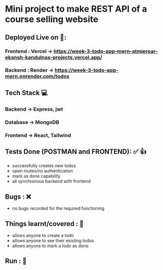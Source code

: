 # Mini project to make REST API of a course selling website

## Deployed Live on 🚀:
### Frontend : Vercel -> https://week-3-todo-app-mern-atmieroar-ekansh-kandulnas-projects.vercel.app/
### Backend : Render -> https://week-3-todo-app-mern.onrender.com/todos

## Tech Stack 💻
### Backend -> Express, jwt 
### Database -> MongoDB
### Frontend -> React, Tailwind


## Tests Done (POSTMAN and FRONTEND): ✅ 👍
- successfully creates new todos
- open routes/no authentication
- mark as done capability
- all synchronous backend with frontend



## Bugs : ❌
- no bugs recorded for the required functioning


## Things learnt/covered : 🎊
- allows anyone to create a todo
- allows anyone to see their existing todos
- allows anyone to mark a todo as done


## Run : 🚀
<!-- - Create .env in root folder and set the environment variables JWT_SECRET and MONGO_URL
- Run <code> node index.js </code> in root folder -->

